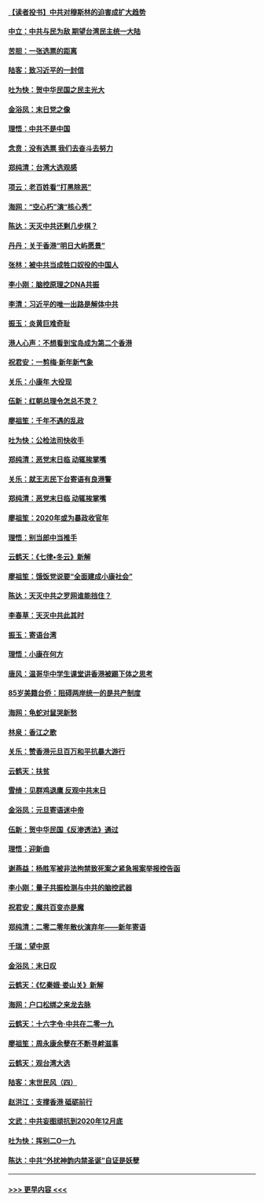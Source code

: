 #### [【读者投书】中共对穆斯林的迫害成扩大趋势](../pages/nsc993/n11791371.md?t=01142231) 
#### [中立：中共与民为敌 期望台湾民主统一大陆](../pages/nsc993/n11790392.md?t=01142231) 
#### [苦胆：一张选票的距离](../pages/nsc993/n11788914.md?t=01142231) 
#### [陆客：致习近平的一封信](../pages/nsc993/n11788867.md?t=01142231) 
#### [吐为快：贺中华民国之民主光大](../pages/nsc993/n11788618.md?t=01142231) 
#### [金浴凤：末日党之像](../pages/nsc993/n11787475.md?t=01142231) 
#### [理悟：中共不是中国](../pages/nsc993/n11787463.md?t=01142231) 
#### [念贲：没有选票  我们去奋斗去努力](../pages/nsc993/n11787398.md?t=01142231) 
#### [郑纯清：台湾大选观感](../pages/nsc993/n11786210.md?t=01142231) 
#### [项云：老百姓看“打黑除恶”](../pages/nsc993/n11785398.md?t=01142231) 
#### [海网：“空心朽”演“核心秀”](../pages/nsc993/n11783874.md?t=01142231) 
#### [陈达：天灭中共还剩几步棋？](../pages/nsc993/n11783719.md?t=01142231) 
#### [丹丹：关于香港“明日大屿愿景”](../pages/nsc993/n11783273.md?t=01142231) 
#### [张林：被中共当成牲口奴役的中国人](../pages/nsc993/n11782397.md?t=01142231) 
#### [李小刚：脑控原理之DNA共振](../pages/nsc993/n11780962.md?t=01142231) 
#### [李清：习近平的唯一出路是解体中共](../pages/nsc993/n11780866.md?t=01142231) 
#### [振玉：炎黄巨难奇耻](../pages/nsc993/n11779632.md?t=01142231) 
#### [港人心声：不想看到宝岛成为第二个香港](../pages/nsc993/n11778817.md?t=01142231) 
#### [祝君安：一剪梅‧新年新气象](../pages/nsc993/n11776340.md?t=01142231) 
#### [关乐：小康年 大役现](../pages/nsc993/n11774213.md?t=01142231) 
#### [伍新：红朝总理令怎总不灵？](../pages/nsc993/n11770813.md?t=01142231) 
#### [廖祖笙：千年不遇的乱政](../pages/nsc993/n11770373.md?t=01142231) 
#### [吐为快：公检法司快收手](../pages/nsc993/n11770359.md?t=01142231) 
#### [郑纯清：恶党末日临 动辄挨掌嘴](../pages/nsc993/n11769912.md?t=01142231) 
#### [关乐：就王志民下台寄语有良港警](../pages/nsc993/n11769903.md?t=01142231) 
#### [郑纯清：恶党末日临 动辄挨掌嘴](../pages/nsc993/n11769356.md?t=01142231) 
#### [廖祖笙：2020年或为暴政收官年](../pages/nsc993/n11768216.md?t=01142231) 
#### [理悟：别当郎中当推手](../pages/nsc993/n11768243.md?t=01142231) 
#### [云鹤天：《七律▪冬云》新解](../pages/nsc993/n11768204.md?t=01142231) 
#### [廖祖笙：饿饭党说要“全面建成小康社会”](../pages/nsc993/n11767482.md?t=01142231) 
#### [陈达：天灭中共之罗网谁能挡住？](../pages/nsc993/n11767465.md?t=01142231) 
#### [李春草：天灭中共此其时](../pages/nsc993/n11767452.md?t=01142231) 
#### [振玉：寄语台湾](../pages/nsc993/n11767432.md?t=01142231) 
#### [理悟：小康在何方](../pages/nsc993/n11767394.md?t=01142231) 
#### [唐风：温哥华中学生课堂讲香港被踢下体之思考](../pages/nsc993/n11766848.md?t=01142231) 
#### [85岁美籍台侨：阻碍两岸统一的是共产制度](../pages/nsc993/n11765043.md?t=01142231) 
#### [海网：龟蛇对鼠哭新愁](../pages/nsc993/n11764895.md?t=01142231) 
#### [林泉：香江之歌](../pages/nsc993/n11764415.md?t=01142231) 
#### [关乐：赞香港元旦百万和平抗暴大游行](../pages/nsc993/n11764382.md?t=01142231) 
#### [云鹤天：扶贫](../pages/nsc993/n11764245.md?t=01142231) 
#### [雪绮：见群鸡退鹰  反观中共末日](../pages/nsc993/n11762112.md?t=01142231) 
#### [金浴凤：元旦寄语迷中帝](../pages/nsc993/n11761788.md?t=01142231) 
#### [伍新：贺中华民国《反渗透法》通过](../pages/nsc993/n11761994.md?t=01142231) 
#### [理悟：迎新曲](../pages/nsc993/n11761152.md?t=01142231) 
#### [谢燕益：杨胜军被非法拘禁致死案之紧急报案举报控告函](../pages/nsc993/n11756134.md?t=01142231) 
#### [李小刚：量子共振检测与中共的脑控武器](../pages/nsc993/n11754518.md?t=01142231) 
#### [祝君安：魔共百变亦是魔](../pages/nsc993/n11754469.md?t=01142231) 
#### [郑纯清：二零二零年散伙演弃年——新年寄语](../pages/nsc993/n11754195.md?t=01142231) 
#### [千瑞：望中原](../pages/nsc993/n11754159.md?t=01142231) 
#### [金浴凤：末日叹](../pages/nsc993/n11752359.md?t=01142231) 
#### [云鹤天：《忆秦娥‧娄山关》新解](../pages/nsc993/n11752348.md?t=01142231) 
#### [海网：户口松绑之来龙去脉](../pages/nsc993/n11752328.md?t=01142231) 
#### [云鹤天：十六字令‧中共在二零一九](../pages/nsc993/n11752305.md?t=01142231) 
#### [廖祖笙：周永康余孽在不断寻衅滋事](../pages/nsc993/n11751013.md?t=01142231) 
#### [云鹤天：观台湾大选](../pages/nsc993/n11751007.md?t=01142231) 
#### [陆客：末世民风（四）](../pages/nsc993/n11749203.md?t=01142231) 
#### [赵洪江：支撑香港 砥砺前行](../pages/nsc993/n11748482.md?t=01142231) 
#### [文武：中共妄图顽抗到2020年12月底](../pages/nsc993/n11748446.md?t=01142231) 
#### [吐为快：挥别二O一九](../pages/nsc993/n11748411.md?t=01142231) 
#### [陈达：中共“外扰神韵内禁圣诞”自证是妖孽](../pages/nsc993/n11748226.md?t=01142231) 

----
#### [ >>> 更早内容 <<< ](../indexes/nsc993-earlier.md)
